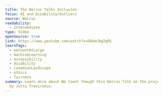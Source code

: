 ```yaml
---
title: The Walrus Talks Inclusion
focus: AI and Disability/Outliers
source: Walrus
readability:
  - Intermediate
type: Video
openSource: true
link: https://www.youtube.com/watch?v=OAXmCAqZqRk
learnTags:
  - weCountAtLarge
  - machineLearning
  - accessibility
  - disability
  - canadianLandscape
  - ethics
  - fairness
summary: Learn more about We Count though this Walrus Talk on the project given
  by Jutta Treviranus.
---
```

